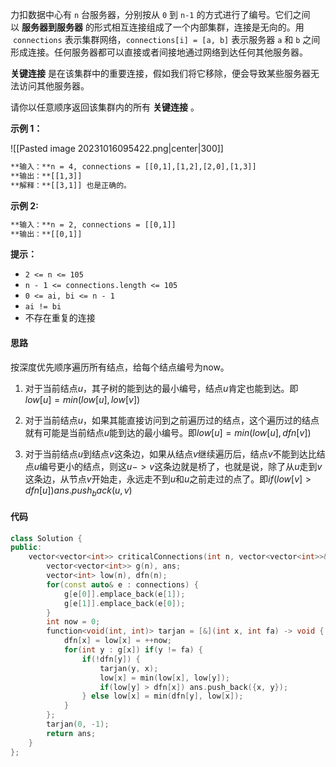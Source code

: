 力扣数据中心有 `n` 台服务器，分别按从 `0` 到 `n-1` 的方式进行了编号。它们之间以 **服务器到服务器** 的形式相互连接组成了一个内部集群，连接是无向的。用  `connections` 表示集群网络，`connections[i] = [a, b]` 表示服务器 `a` 和 `b` 之间形成连接。任何服务器都可以直接或者间接地通过网络到达任何其他服务器。

**关键连接** 是在该集群中的重要连接，假如我们将它移除，便会导致某些服务器无法访问其他服务器。

请你以任意顺序返回该集群内的所有 **关键连接** 。

**示例 1：**

![[Pasted image 20231016095422.png|center|300]]

```txt
**输入：**n = 4, connections = [[0,1],[1,2],[2,0],[1,3]]
**输出：**[[1,3]]
**解释：**[[3,1]] 也是正确的。
```
**示例 2:**
```txt
**输入：**n = 2, connections = [[0,1]]
**输出：**[[0,1]]
```
**提示：**
- `2 <= n <= 105`
- `n - 1 <= connections.length <= 105`
- `0 <= ai, bi <= n - 1`
- `ai != bi`
- 不存在重复的连接

#### 思路

按深度优先顺序遍历所有结点，给每个结点编号为now。

1. 对于当前结点$u$，其子树的能到达的最小编号，结点$u$肯定也能到达。即$low[u] = min(low[u], low[v])$

2. 对于当前结点$u$，如果其能直接访问到之前遍历过的结点，这个遍历过的结点就有可能是当前结点$u$能到达的最小编号。即$low[u] = min(low[u], dfn[v])$

3. 对于当前结点$u$到结点$v$这条边，如果从结点$v$继续遍历后，结点$v$不能到达比结点$u$编号更小的结点，则这$u->v$这条边就是桥了，也就是说，除了从$u$走到$v$这条边，从节点$v$开始走，永远走不到$u$和$u$之前走过的点了。即$if(low[v] > dfn[u]) ans.push_back({u,v})$

#### 代码

```c++
class Solution {
public:
    vector<vector<int>> criticalConnections(int n, vector<vector<int>>& connections) {
        vector<vector<int>> g(n), ans;
        vector<int> low(n), dfn(n);
        for(const auto& e : connections) {
            g[e[0]].emplace_back(e[1]);
            g[e[1]].emplace_back(e[0]);
        }
        int now = 0;
        function<void(int, int)> tarjan = [&](int x, int fa) -> void {
            dfn[x] = low[x] = ++now;
            for(int y : g[x]) if(y != fa) {
                if(!dfn[y]) {
                    tarjan(y, x);
                    low[x] = min(low[x], low[y]);
                    if(low[y] > dfn[x]) ans.push_back({x, y});
                } else low[x] = min(dfn[y], low[x]);
            }
        };
        tarjan(0, -1);
        return ans;
    }
};
```